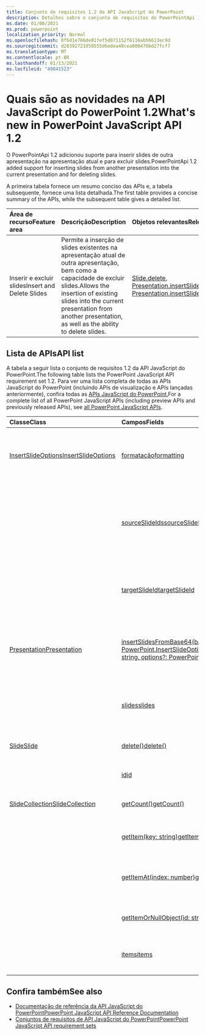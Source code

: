 ```yaml
---
title: Conjunto de requisitos 1.2 da API JavaScript do PowerPoint
description: Detalhes sobre o conjunto de requisitos do PowerPointApi 1.2.
ms.date: 01/08/2021
ms.prod: powerpoint
localization_priority: Normal
ms.openlocfilehash: 0f6d1e766de81fef5d071152f6116ab56613ec9d
ms.sourcegitcommit: d28392721958555d6edea48cea000470bd27fcf7
ms.translationtype: MT
ms.contentlocale: pt-BR
ms.lasthandoff: 01/13/2021
ms.locfileid: "49841523"
---
```

# <a name="whats-new-in-powerpoint-javascript-api-12"></a><span data-ttu-id="1be4c-103">Quais são as novidades na API JavaScript do PowerPoint 1.2</span><span class="sxs-lookup"><span data-stu-id="1be4c-103">What's new in PowerPoint JavaScript API 1.2</span></span>

<span data-ttu-id="1be4c-104">O PowerPointApi 1.2 adicionou suporte para inserir slides de outra apresentação na apresentação atual e para excluir slides.</span><span class="sxs-lookup"><span data-stu-id="1be4c-104">PowerPointApi 1.2 added support for inserting slides from another presentation into the current presentation and for deleting slides.</span></span>

<span data-ttu-id="1be4c-105">A primeira tabela fornece um resumo conciso das APIs e, a tabela subsequente, fornece uma lista detalhada.</span><span class="sxs-lookup"><span data-stu-id="1be4c-105">The first table provides a concise summary of the APIs, while the subsequent table gives a detailed list.</span></span>

| <span data-ttu-id="1be4c-106">Área de recurso</span><span class="sxs-lookup"><span data-stu-id="1be4c-106">Feature area</span></span> | <span data-ttu-id="1be4c-107">Descrição</span><span class="sxs-lookup"><span data-stu-id="1be4c-107">Description</span></span> | <span data-ttu-id="1be4c-108">Objetos relevantes</span><span class="sxs-lookup"><span data-stu-id="1be4c-108">Relevant objects</span></span> |
|:--- |:--- |:--- |
| <span data-ttu-id="1be4c-109">Inserir e excluir slides</span><span class="sxs-lookup"><span data-stu-id="1be4c-109">Insert and Delete Slides</span></span> | <span data-ttu-id="1be4c-110">Permite a inserção de slides existentes na apresentação atual de outra apresentação, bem como a capacidade de excluir slides.</span><span class="sxs-lookup"><span data-stu-id="1be4c-110">Allows the insertion of existing slides into the current presentation from another presentation, as well as the ability to delete slides.</span></span> | <span data-ttu-id="1be4c-111">[Slide.delete](/javascript/api/powerpoint/powerpoint.slide#delete--), [Presentation.insertSlidesFromBase64](/javascript/api/powerpoint/powerpoint.presentation#insertslidesfrombase64-base64file--options-)</span><span class="sxs-lookup"><span data-stu-id="1be4c-111">[Slide.delete](/javascript/api/powerpoint/powerpoint.slide#delete--), [Presentation.insertSlidesFromBase64](/javascript/api/powerpoint/powerpoint.presentation#insertslidesfrombase64-base64file--options-)</span></span>|

## <a name="api-list"></a><span data-ttu-id="1be4c-112">Lista de APIs</span><span class="sxs-lookup"><span data-stu-id="1be4c-112">API list</span></span>

<span data-ttu-id="1be4c-113">A tabela a seguir lista o conjunto de requisitos 1.2 da API JavaScript do PowerPoint.</span><span class="sxs-lookup"><span data-stu-id="1be4c-113">The following table lists the PowerPoint JavaScript API requirement set 1.2.</span></span> <span data-ttu-id="1be4c-114">Para ver uma lista completa de todas as APIs JavaScript do PowerPoint (incluindo APIs de visualização e APIs lançadas anteriormente), confira todas as [APIs JavaScript do PowerPoint.](/javascript/api/powerpoint?view=powerpoint-js-preview&preserve-view=true)</span><span class="sxs-lookup"><span data-stu-id="1be4c-114">For a complete list of all PowerPoint JavaScript APIs (including preview APIs and previously released APIs), see [all PowerPoint JavaScript APIs](/javascript/api/powerpoint?view=powerpoint-js-preview&preserve-view=true).</span></span>

| <span data-ttu-id="1be4c-115">Classe</span><span class="sxs-lookup"><span data-stu-id="1be4c-115">Class</span></span> | <span data-ttu-id="1be4c-116">Campos</span><span class="sxs-lookup"><span data-stu-id="1be4c-116">Fields</span></span> | <span data-ttu-id="1be4c-117">Descrição</span><span class="sxs-lookup"><span data-stu-id="1be4c-117">Description</span></span> |
|:---|:---|:---|
|[<span data-ttu-id="1be4c-118">InsertSlideOptions</span><span class="sxs-lookup"><span data-stu-id="1be4c-118">InsertSlideOptions</span></span>](/javascript/api/powerpoint/powerpoint.insertslideoptions)|[<span data-ttu-id="1be4c-119">formatação</span><span class="sxs-lookup"><span data-stu-id="1be4c-119">formatting</span></span>](/javascript/api/powerpoint/powerpoint.insertslideoptions#formatting)|<span data-ttu-id="1be4c-120">Especifica a formatação a ser usada durante a inserção do slide.</span><span class="sxs-lookup"><span data-stu-id="1be4c-120">Specifies which formatting to use during slide insertion.</span></span>|
||[<span data-ttu-id="1be4c-121">sourceSlideIds</span><span class="sxs-lookup"><span data-stu-id="1be4c-121">sourceSlideIds</span></span>](/javascript/api/powerpoint/powerpoint.insertslideoptions#sourceslideids)|<span data-ttu-id="1be4c-122">Especifica os slides da apresentação de origem que serão inseridos na apresentação atual.</span><span class="sxs-lookup"><span data-stu-id="1be4c-122">Specifies the slides from the source presentation that will be inserted into the current presentation.</span></span>|
||[<span data-ttu-id="1be4c-123">targetSlideId</span><span class="sxs-lookup"><span data-stu-id="1be4c-123">targetSlideId</span></span>](/javascript/api/powerpoint/powerpoint.insertslideoptions#targetslideid)|<span data-ttu-id="1be4c-124">Especifica onde os novos slides serão inseridos na apresentação.</span><span class="sxs-lookup"><span data-stu-id="1be4c-124">Specifies where in the presentation the new slides will be inserted.</span></span>|
|[<span data-ttu-id="1be4c-125">Presentation</span><span class="sxs-lookup"><span data-stu-id="1be4c-125">Presentation</span></span>](/javascript/api/powerpoint/powerpoint.presentation)|[<span data-ttu-id="1be4c-126">insertSlidesFromBase64(base64File: string, options?: PowerPoint.InsertSlideOptions)</span><span class="sxs-lookup"><span data-stu-id="1be4c-126">insertSlidesFromBase64(base64File: string, options?: PowerPoint.InsertSlideOptions)</span></span>](/javascript/api/powerpoint/powerpoint.presentation#insertslidesfrombase64-base64file--options-)|<span data-ttu-id="1be4c-127">Insere os slides especificados de uma apresentação na apresentação atual.</span><span class="sxs-lookup"><span data-stu-id="1be4c-127">Inserts the specified slides from a presentation into the current presentation.</span></span>|
||[<span data-ttu-id="1be4c-128">slides</span><span class="sxs-lookup"><span data-stu-id="1be4c-128">slides</span></span>](/javascript/api/powerpoint/powerpoint.presentation#slides)|<span data-ttu-id="1be4c-129">Retorna uma coleção ordenada de slides da apresentação.</span><span class="sxs-lookup"><span data-stu-id="1be4c-129">Returns an ordered collection of slides in the presentation.</span></span>|
|[<span data-ttu-id="1be4c-130">Slide</span><span class="sxs-lookup"><span data-stu-id="1be4c-130">Slide</span></span>](/javascript/api/powerpoint/powerpoint.slide)|[<span data-ttu-id="1be4c-131">delete()</span><span class="sxs-lookup"><span data-stu-id="1be4c-131">delete()</span></span>](/javascript/api/powerpoint/powerpoint.slide#delete--)|<span data-ttu-id="1be4c-132">Exclui o slide da apresentação.</span><span class="sxs-lookup"><span data-stu-id="1be4c-132">Deletes the slide from the presentation.</span></span>|
||[<span data-ttu-id="1be4c-133">id</span><span class="sxs-lookup"><span data-stu-id="1be4c-133">id</span></span>](/javascript/api/powerpoint/powerpoint.slide#id)|<span data-ttu-id="1be4c-134">Obtém a ID exclusiva do slide.</span><span class="sxs-lookup"><span data-stu-id="1be4c-134">Gets the unique ID of the slide.</span></span>|
|[<span data-ttu-id="1be4c-135">SlideCollection</span><span class="sxs-lookup"><span data-stu-id="1be4c-135">SlideCollection</span></span>](/javascript/api/powerpoint/powerpoint.slidecollection)|[<span data-ttu-id="1be4c-136">getCount()</span><span class="sxs-lookup"><span data-stu-id="1be4c-136">getCount()</span></span>](/javascript/api/powerpoint/powerpoint.slidecollection#getcount--)|<span data-ttu-id="1be4c-137">Obtém o número de slides na coleção.</span><span class="sxs-lookup"><span data-stu-id="1be4c-137">Gets the number of slides in the collection.</span></span>|
||[<span data-ttu-id="1be4c-138">getItem(key: string)</span><span class="sxs-lookup"><span data-stu-id="1be4c-138">getItem(key: string)</span></span>](/javascript/api/powerpoint/powerpoint.slidecollection#getitem-key-)|<span data-ttu-id="1be4c-139">Obtém um slide usando sua ID exclusiva.</span><span class="sxs-lookup"><span data-stu-id="1be4c-139">Gets a slide using its unique ID.</span></span>|
||[<span data-ttu-id="1be4c-140">getItemAt(index: number)</span><span class="sxs-lookup"><span data-stu-id="1be4c-140">getItemAt(index: number)</span></span>](/javascript/api/powerpoint/powerpoint.slidecollection#getitemat-index-)|<span data-ttu-id="1be4c-141">Obtém um slide usando seu índice baseado em zero na coleção.</span><span class="sxs-lookup"><span data-stu-id="1be4c-141">Gets a slide using its zero-based index in the collection.</span></span>|
||[<span data-ttu-id="1be4c-142">getItemOrNullObject(id: string)</span><span class="sxs-lookup"><span data-stu-id="1be4c-142">getItemOrNullObject(id: string)</span></span>](/javascript/api/powerpoint/powerpoint.slidecollection#getitemornullobject-id-)|<span data-ttu-id="1be4c-143">Obtém um slide usando sua ID exclusiva.</span><span class="sxs-lookup"><span data-stu-id="1be4c-143">Gets a slide using its unique ID.</span></span>|
||[<span data-ttu-id="1be4c-144">items</span><span class="sxs-lookup"><span data-stu-id="1be4c-144">items</span></span>](/javascript/api/powerpoint/powerpoint.slidecollection#items)|<span data-ttu-id="1be4c-145">Obtém os itens filhos carregados nesta coleção.</span><span class="sxs-lookup"><span data-stu-id="1be4c-145">Gets the loaded child items in this collection.</span></span>|

## <a name="see-also"></a><span data-ttu-id="1be4c-146">Confira também</span><span class="sxs-lookup"><span data-stu-id="1be4c-146">See also</span></span>

- [<span data-ttu-id="1be4c-147">Documentação de referência da API JavaScript do PowerPoint</span><span class="sxs-lookup"><span data-stu-id="1be4c-147">PowerPoint JavaScript API Reference Documentation</span></span>](/javascript/api/powerpoint?view=powerpoint-js-1.2&preserve-view=true)
- [<span data-ttu-id="1be4c-148">Conjuntos de requisitos de API JavaScript do PowerPoint</span><span class="sxs-lookup"><span data-stu-id="1be4c-148">PowerPoint JavaScript API requirement sets</span></span>](powerpoint-api-requirement-sets.md)
